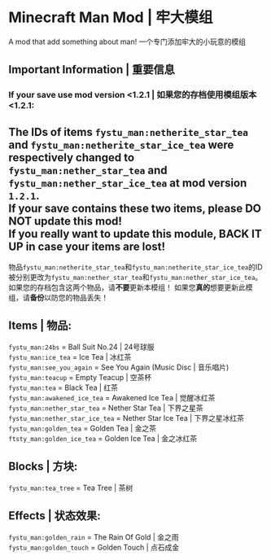 # Minecraft Man Mod | 牢大模组
A mod that add something about man! 一个专门添加牢大的小玩意的模组

## Important Information | 重要信息
### If your save use mod version <1.2.1 | 如果您的存档使用模组版本<1.2.1:
The IDs of items `fystu_man:netherite_star_tea` and `fystu_man:netherite_star_ice_tea` were respectively changed to `fystu_man:nether_star_tea` and `fystu_man:nether_star_ice_tea` at mod version `1.2.1`.\
If your save contains these two items, please **DO NOT** update this mod!\
If you **really** want to update this module, **BACK IT UP** in case your items are lost!
---
物品`fystu_man:netherite_star_tea`和`fystu_man:netherite_star_ice_tea`的ID被分别更改为`fystu_man:nether_star_tea`和`fystu_man:nether_star_ice_tea`。
如果您的存档包含这两个物品，请**不要**更新本模组！
如果您**真的**想要更新此模组，请**备份**以防您的物品丢失！

## Items | 物品:
`fystu_man:24bs` = Ball Suit No.24 | 24号球服\
`fystu_man:ice_tea` = Ice Tea | 冰红茶\
`fystu_man:see_you_again` = See You Again (Music Disc | 音乐唱片)\
`fystu_man:teacup` = Empty Teacup | 空茶杯\
`fystu_man:tea` = Black Tea | 红茶\
`fystu_man:awakened_ice_tea` = Awakened Ice Tea | 觉醒冰红茶\
`fystu_man:nether_star_tea` = Nether Star Tea | 下界之星茶\
`fystu_man:nether_star_ice_tea` = Nether Star Ice Tea | 下界之星冰红茶\
`fystu_man:golden_tea` = Golden Tea | 金之茶\
`ftsty_man:golden_ice_tea` = Golden Ice Tea | 金之冰红茶

## Blocks | 方块:
`fystu_man:tea_tree` = Tea Tree | 茶树

## Effects | 状态效果:
`fystu_man:golden_rain` = The Rain Of Gold | 金之雨\
`fystu_man:golden_touch` = Golden Touch | 点石成金
